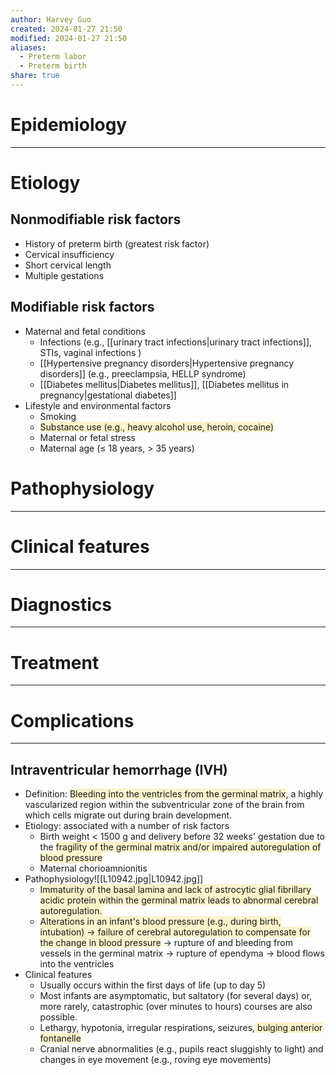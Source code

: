 ```yaml
---
author: Harvey Guo
created: 2024-01-27 21:50
modified: 2024-01-27 21:50
aliases:
  - Preterm labor
  - Preterm birth
share: true
---
```

# Epidemiology


---
# Etiology
## Nonmodifiable risk factors
- History of preterm birth (greatest risk factor)
- Cervical insufficiency
- Short cervical length
- Multiple gestations
## Modifiable risk factors
- Maternal and fetal conditions
	- Infections (e.g., [[urinary tract infections|urinary tract infections]], STIs, vaginal infections )
	- [[Hypertensive pregnancy disorders|Hypertensive pregnancy disorders]] (e.g., preeclampsia, HELLP syndrome)
	- [[Diabetes mellitus|Diabetes mellitus]], [[Diabetes mellitus in pregnancy|gestational diabetes]]
- Lifestyle and environmental factors
	- Smoking
	- <span style="background:rgba(240, 200, 0, 0.2)">Substance use (e.g., heavy alcohol use, heroin, cocaine)</span>
	- Maternal or fetal stress
	- Maternal age (≤ 18 years, > 35 years)

# Pathophysiology
---


# Clinical features
---


# Diagnostics
---


# Treatment
---


# Complications
---
## Intraventricular hemorrhage (IVH)
- Definition: <span style="background:rgba(240, 200, 0, 0.2)">Bleeding into the ventricles from the germinal matrix</span>, a highly vascularized region within the subventricular zone of the brain from which cells migrate out during brain development. 
- Etiology: associated with a number of risk factors
	- Birth weight < 1500 g and delivery before 32 weeks' gestation due to the <span style="background:rgba(240, 200, 0, 0.2)">fragility of the germinal matrix and/or impaired autoregulation of blood pressure</span>
	- Maternal chorioamnionitis
- Pathophysiology![[L10942.jpg|L10942.jpg]]
	- <span style="background:rgba(240, 200, 0, 0.2)">Immaturity of the basal lamina and lack of astrocytic glial fibrillary acidic protein within the germinal matrix leads to abnormal cerebral autoregulation.</span>
	- <span style="background:rgba(240, 200, 0, 0.2)">Alterations in an infant's blood pressure (e.g., during birth, intubation) → failure of cerebral autoregulation to compensate for the change in blood pressure</span> → rupture of and bleeding from vessels in the germinal matrix → rupture of ependyma → blood flows into the ventricles
- Clinical features
	- Usually occurs within the first days of life (up to day 5)
	- Most infants are asymptomatic, but saltatory (for several days) or, more rarely, catastrophic (over minutes to hours) courses are also possible.
	- Lethargy, hypotonia, irregular respirations, seizures,<span style="background:rgba(240, 200, 0, 0.2)"> bulging anterior fontanelle</span>
	- Cranial nerve abnormalities (e.g., pupils react sluggishly to light) and changes in eye movement (e.g., roving eye movements)